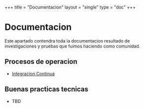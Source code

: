 +++
title = "Documentacion"
layout = "single"
type = "doc"
+++

# Documentacion

Este apartado contendra toda la documentacion resultado de investigaciones y pruebas que fuimos haciendo como comunidad.

## Procesos de operacion

- [Integracion Continua](/docs/integracion-continua)

## Buenas practicas tecnicas

- TBD
